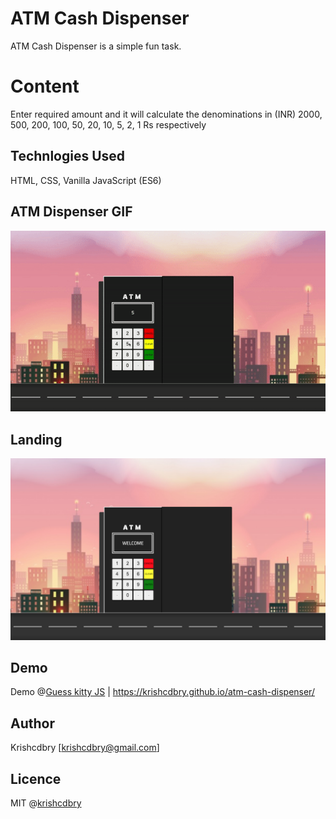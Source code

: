 # ATM Cash Dispenser
ATM Cash Dispenser is a simple fun task.

# Content
Enter required amount and it will calculate the denominations in (INR) 2000, 500, 200, 100, 50, 20, 10, 5, 2, 1 Rs respectively

## Technlogies Used
HTML, CSS, Vanilla JavaScript (ES6)

## ATM Dispenser GIF
![ATM Cash Dispenser](https://raw.githubusercontent.com/krishcdbry/atm-cash-dispenser/master/assets/atm-demo.gif)

## Landing
![ATM Cash Dispenser](https://raw.githubusercontent.com/krishcdbry/atm-cash-dispenser/master/assets/landing.png)


## Demo
Demo @[Guess kitty JS](https://krishcdbry.github.io/atm-cash-dispenser/)
| https://krishcdbry.github.io/atm-cash-dispenser/

## Author
Krishcdbry [krishcdbry@gmail.com]

## Licence
MIT @[krishcdbry](krishcdbry.com)
